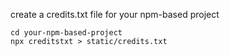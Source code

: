 create a credits.txt file for your npm-based project

```shellsession
cd your-npm-based-project
npx creditstxt > static/credits.txt
```
